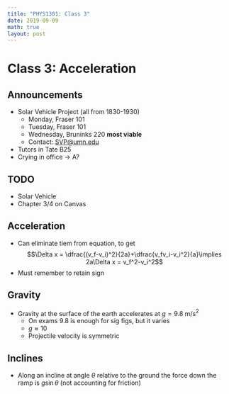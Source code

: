 ```yaml
---
title: "PHYS1301: Class 3"
date: 2019-09-09
math: true
layout: post
---
```


# Class 3: Acceleration

## Announcements

- Solar Vehicle Project (all from 1830-1930)
    - Monday, Fraser 101
    - Tuesday, Fraser 101
    - Wednesday, Bruninks 220 **most viable**
    - Contact: SVP@umn.edu
- Tutors in Tate B25
- Crying in office &rarr; A?


## TODO

- Solar Vehicle
- Chapter 3/4 on Canvas


## Acceleration

- Can eliminate tiem from equation, to get $$\Delta x = \dfrac{(v_f-v_i)^2}{2a}+\dfrac{v_fv_i-v_i^2}{a}\implies 2a\Delta x = v_f^2-v_i^2$$
- Must remember to retain sign

## Gravity

- Gravity at the surface of the earth accelerates at $g=9.8$ m/s$^2$
    - On exams 9.8 is enough for sig figs, but it varies
    - $g\approx10$
    - Projectile velocity is symmetric

## Inclines

- Along an incline at angle $\theta$ relative to the ground the force down the ramp is $g\sin{\theta}$ (not accounting for friction)



